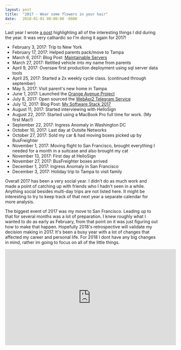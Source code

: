 ```yaml
---
layout: post
title:  "2017 - Wear some flowers in your hair"
date:   2018-01-01 00:00:00 -0800
---
```


Last year I wrote [a post](2016-a-full-stack-year) highlighting all of the interesting things I did during the year. It was very cathardic so I'm doing it again for 2017!

* February 3, 2017: Trip to New York
* February 17, 2017: Helped parents pack/move to Tampa
* March 6, 2017: Blog Post: [Maintainable Servers](maintainable-servers)
* March 27, 2017: Retitled vehicle into my name from parents
* April 9, 2017: Oversaw first production deployment using sql server data tools
* April 25, 2017: Started a 2x weekly cycle class. (continued through september)
* May 5, 2017: Visit parent's new home in Tampa
* June 1, 2017: Launched the [Orange Avenue Project](orange-ave-project)
* July 8, 2017: Open sourced the [WebApi2 Telegram Service](https://github.com/jspaetzel/TelegramService)
* July 12, 2017: Blog Post: [My Software Stack 2017](my-software-stack-2017)
* August 11, 2017: Started interviewing with HelloSign
* August 22, 2017: Started using a MacBook Pro full time for work. (My first Mac!)
* September 22, 2017: Ingress Anomaly in Washington DC
* October 10, 2017: Last day at Outsite Networks
* October 27, 2017: Sold my car & had moving boxes picked up by BusFreighter
* November 1, 2017: Moving flight to San Francisco, brought everything I needed for a month in a suitcase and also brought my cat
* November 13, 2017: First day at HelloSign
* November 27, 2017: BusFreighter boxes arrived
* December 1, 2017: Ingress Anomaly in San Francisco
* December 3, 2017: Holiday trip to Tampa to visit family

Overall 2017 has been a very social year. I didn't do as much work and made a point of catching up with friends who I hadn't seen in a while. Anything social besides multi-day trips are not listed here. It might be interesting to try to keep track of that next year a separate calendar for more analysis.

The biggest event of 2017 was my move to San Francisco. Leading up to that for several months was a lot of preparation. I knew roughly what I wanted to do as early as February, from that point on it was just figuring out how to make that happen. Hopefully 2018's retrospective will validate my decision making in 2017. It's been a busy year with a lot of changes that affected my career and personal life. For 2018 I dont have any big changes in mind, rather im going to focus on all of the little things.

<iframe width="560" height="315" src="https://www.youtube.com/embed/kZcyRLtwUVY" frameborder="0" allow="autoplay; encrypted-media" allowfullscreen></iframe>